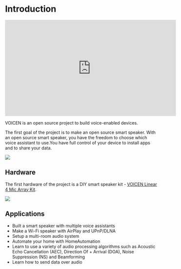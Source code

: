 # Introduction

<iframe width="560" height="315" src="https://www.youtube.com/embed/jyY0p24fLlc" frameborder="0" allow="accelerometer; autoplay; encrypted-media; gyroscope; picture-in-picture" allowfullscreen></iframe>

VOICEN is an open source project to build voice-enabled devices.

The first goal of the project is to make an open source smart speaker. With an open source smart speaker, you have the freedom to choose which voice assistant to use.You have full control of your device to install apps and to share your data.

![](assets/images/speaker.svg)

## Hardware
The first hardware of the project is a DIY smart speaker kit - [VOICEN Linear 4 Mic Array Kit](hardware/#voicen-linear-4-mic-array-kit).

![](assets/images/speaker_front.png)

## Applications
+ Built a smart speaker with multiple voice assistants
+ Make a Wi-Fi speaker with AirPlay and UPnP/DLNA
+ Setup a multi-room audio system
+ Automate your home with HomeAutomation
+ Learn to use a variety of audio processing algorithms such as Acoustic Echo Cancellation (AEC), Direction Of + Arrival (DOA), Noise Suppression (NS) and Beamforming
+ Learn how to send data over audio


